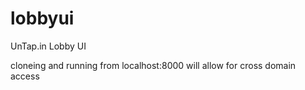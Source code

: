lobbyui
=======

UnTap.in Lobby UI

cloneing and running from localhost:8000 will allow for cross domain access
